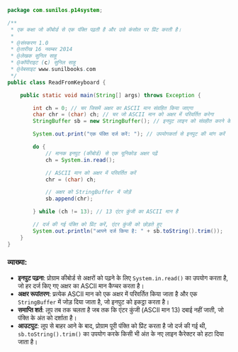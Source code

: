 
```java
package com.sunilos.p14system;

/**
 * एक कक्षा जो कीबोर्ड से एक पंक्ति पढ़ती है और उसे कंसोल पर प्रिंट करती है।
 * 
 * @संस्करण 1.0
 * @तारीख 16 नवम्बर 2014
 * @लेखक सुनिल साहू
 * @कॉपीराइट (c) सुनिल साहू
 * @वेबसाइट www.sunilbooks.com
 */
public class ReadFromKeyboard {

    public static void main(String[] args) throws Exception {

        int ch = 0; // चर जिसमें अक्षर का ASCII मान संग्रहित किया जाएगा
        char chr = (char) ch; // चर जो ASCII मान को अक्षर में परिवर्तित करेगा
        StringBuffer sb = new StringBuffer(); // इनपुट लाइन को संग्रहीत करने के लिए StringBuffer

        System.out.print("एक पंक्ति दर्ज करें: "); // उपयोगकर्ता से इनपुट की मांग करें

        do {
            // मानक इनपुट (कीबोर्ड) से एक यूनिकोड अक्षर पढ़ें
            ch = System.in.read();

            // ASCII मान को अक्षर में परिवर्तित करें
            chr = (char) ch;

            // अक्षर को StringBuffer में जोड़ें
            sb.append(chr);

        } while (ch != 13); // 13 एंटर कुंजी का ASCII मान है

        // दर्ज की गई पंक्ति को प्रिंट करें, एंटर कुंजी को छोड़ते हुए
        System.out.println("आपने दर्ज किया है: " + sb.toString().trim());
    }
}
```

### व्याख्या:
- **इनपुट पढ़ना**: प्रोग्राम कीबोर्ड से अक्षरों को पढ़ने के लिए `System.in.read()` का उपयोग करता है, जो हर दर्ज किए गए अक्षर का ASCII मान कैप्चर करता है।
- **अक्षर रूपांतरण**: प्रत्येक ASCII मान को एक अक्षर में परिवर्तित किया जाता है और एक `StringBuffer` में जोड़ दिया जाता है, जो इनपुट को इकट्ठा करता है।
- **समाप्ति शर्त**: लूप तब तक चलता है जब तक कि एंटर कुंजी (ASCII मान 13) दबाई नहीं जाती, जो पंक्ति के अंत को दर्शाता है।
- **आउटपुट**: लूप से बाहर आने के बाद, प्रोग्राम पूरी पंक्ति को प्रिंट करता है जो दर्ज की गई थी, `sb.toString().trim()` का उपयोग करके किसी भी अंत के नए लाइन कैरेक्टर को हटा दिया जाता है।

